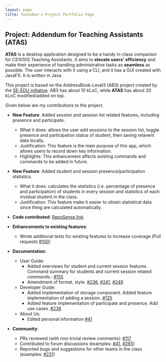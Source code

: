 ```yaml
---
layout: page
title: YuunoKun's Project Portfolio Page
---
```


## Project: Addendum for Teaching Assistants (ATAS)

**ATAS** is a desktop application designed to be a handy in-class companion for CS1010S Teaching Assistants. 
It aims to **elevate users' efficiency** and make their experience of handling administrative tasks as **seamless** as possible. 
The user interacts with it using a CLI, and it has a GUI created with JavaFX. It is written in Java.

This project is based on the AddressBook-Level3 (AB3) project created by the [SE-EDU initiative](https://se-education.org).
AB3 has about 10 kLoC, while **ATAS** has about 20 kLoC modified/added on top.

Given below are my contributions to the project.

* **New Feature**: Added session and session list related features, including presence and participate.
  * What it does: allows the user add sessions to the session list, toggle presence and participation status of student, then saving relavent data locally.
  * Justification: This feature is the main purpose of this app, which allows users to record down key information.
  * Highlights: This enhancement affects existing commands and commands to be added in future.

* **New Feature**: Added student and session presence/participation statistics.
  * What it does: calculates the statistics (i.e. percentage of presence and participation) of students in every session and statistics of each invidual student in the class.
  * Justification: This feature make it easier to obtain statistical data since thing are calculated automatically.
  
* **Code contributed**: [RepoSense link](https://nus-cs2103-ay2021s1.github.io/tp-dashboard/#breakdown=true&search=&sort=totalCommits%20dsc&sortWithin=title&timeframe=commit&mergegroup=&groupSelect=groupByRepos&tabOpen=true&checkedFileTypes=docs~functional-code~test-code~other&tabType=authorship&zFR=false&tabAuthor=YuunoKun&tabRepo=AY2021S1-CS2103T-W16-4%2Ftp%5Bmaster%5D&authorshipIsMergeGroup=false&authorshipFileTypes=docs~functional-code~test-code)

* **Enhancements to existing features**:
  * Wrote additional tests for existing features to increase coverage (Pull requests [\#100](https://github.com/AY2021S1-CS2103T-W16-4/tp/pull/100))

* **Documentation**:
  * User Guide:
    * Added overviews for student and current session features. Command summary for students and current session related commands.: [\#155](https://github.com/AY2021S1-CS2103T-W16-4/tp/pull/155)
    * Amendment of format, style. [\#236](https://github.com/AY2021S1-CS2103T-W16-4/tp/pull/236), [\#241](https://github.com/AY2021S1-CS2103T-W16-4/tp/pull/241), [\#249](https://github.com/AY2021S1-CS2103T-W16-4/tp/pull/249)
  * Developer Guide:
    * Added implementation of storage component. Added feature implementation of adding a session. [\#125](https://github.com/AY2021S1-CS2103T-W16-4/tp/pull/125)
    * Added feature implementation of participate and presence. Add use cases. [\#236](https://github.com/AY2021S1-CS2103T-W16-4/tp/pull/236)
  * About Us:
    * Edited personal information  [\#41](https://github.com/AY2021S1-CS2103T-W16-4/tp/pull/134)

* **Community**:
  * PRs reviewed (with non-trivial review comments): [\#117](https://github.com/AY2021S1-CS2103T-W16-4/tp/pull/117)
  * Contributed to forum discussions (examples: [#41](https://github.com/nus-cs2103-AY2021S1/forum/issues/41), [#265](https://github.com/nus-cs2103-AY2021S1/forum/issues/265))
  * Reported bugs and suggestions for other teams in the class (examples: [#231](https://github.com/AY2021S1-CS2103T-T13-4/tp/issues/231))

